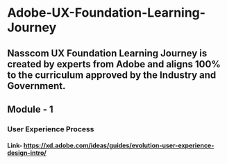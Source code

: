 # Adobe-UX-Foundation-Learning-Journey
## Nasscom UX Foundation Learning Journey is created by experts from Adobe and aligns 100% to the curriculum approved by the Industry and Government.

## Module - 1
### User Experience Process
#### Link- https://xd.adobe.com/ideas/guides/evolution-user-experience-design-intro/

